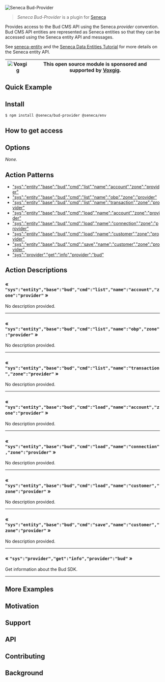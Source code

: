 ![Seneca Bud-Provider](http://senecajs.org/files/assets/seneca-logo.png)

> _Seneca Bud-Provider_ is a plugin for [Seneca](http://senecajs.org)

Provides access to the Bud CMS API using the Seneca _provider_
convention. Bud CMS API entities are represented as Seneca entities so
that they can be accessed using the Seneca entity API and messages.

See [seneca-entity](senecajs/seneca-entity) and the [Seneca Data
Entities
Tutorial](https://senecajs.org/docs/tutorials/understanding-data-entities.html) for more details on the Seneca entity API.

<!-- [![npm version](https://img.shields.io/npm/v/@seneca/tangocard-provider.svg)](https://npmjs.com/package/@seneca/tangocard-provider)
[![build](https://github.com/senecajs/seneca-tangocard-provider/actions/workflows/build.yml/badge.svg)](https://github.com/senecajs/seneca-tangocard-provider/actions/workflows/build.yml)
[![Coverage Status](https://coveralls.io/repos/github/senecajs/seneca-tangocard-provider/badge.svg?branch=main)](https://coveralls.io/github/senecajs/seneca-tangocard-provider?branch=main)
[![Known Vulnerabilities](https://snyk.io/test/github/senecajs/seneca-tangocard-provider/badge.svg)](https://snyk.io/test/github/senecajs/seneca-tangocard-provider)
[![DeepScan grade](https://deepscan.io/api/teams/5016/projects/19462/branches/505954/badge/grade.svg)](https://deepscan.io/dashboard#view=project&tid=5016&pid=19462&bid=505954)
[![Maintainability](https://api.codeclimate.com/v1/badges/f76e83896b731bb5d609/maintainability)](https://codeclimate.com/github/senecajs/seneca-tangocard-provider/maintainability) -->

| ![Voxgig](https://www.voxgig.com/res/img/vgt01r.png) | This open source module is sponsored and supported by [Voxgig](https://www.voxgig.com). |
| ---------------------------------------------------- | --------------------------------------------------------------------------------------- |

## Quick Example

<!-- ```js
// Setup - get the key value (<SECRET>) separately from a vault or
// environment variable.
Seneca()
  // Get API keys using the seneca-env plugin
  .use('env', {
    var: {
      $TANGOCARD_APIKEY: String,
      $TANGOCARD_USERTOKEN: String,
    },
  })
  .use('provider', {
    provider: {
      tangocard: {
        keys: {
          apikey: { value: '$TANGOCARD_APIKEY' },
          usertoken: { value: '$TANGOCARD_USERTOKEN' },
        },
      },
    },
  })
  .use('tangocard-provider')

let board = await seneca
  .entity('provider/tangocard/board')
  .load$('<tangocard-board-id>')

Console.log('BOARD', board)

board.desc = 'New description'
board = await board.save$()

Console.log('UPDATED BOARD', board)
``` -->

## Install

```sh
$ npm install @seneca/bud-provider @seneca/env
```

## How to get access


<!--START:options-->


## Options

*None.*


<!--END:options-->

<!--START:action-list-->


## Action Patterns

* ["sys":"entity","base":"bud","cmd":"list","name":"account","zone":"provider"](#-sysentitybasebudcmdlistnameaccountzoneprovider-)
* ["sys":"entity","base":"bud","cmd":"list","name":"obp","zone":"provider"](#-sysentitybasebudcmdlistnameobpzoneprovider-)
* ["sys":"entity","base":"bud","cmd":"list","name":"transaction","zone":"provider"](#-sysentitybasebudcmdlistnametransactionzoneprovider-)
* ["sys":"entity","base":"bud","cmd":"load","name":"account","zone":"provider"](#-sysentitybasebudcmdloadnameaccountzoneprovider-)
* ["sys":"entity","base":"bud","cmd":"load","name":"connection","zone":"provider"](#-sysentitybasebudcmdloadnameconnectionzoneprovider-)
* ["sys":"entity","base":"bud","cmd":"load","name":"customer","zone":"provider"](#-sysentitybasebudcmdloadnamecustomerzoneprovider-)
* ["sys":"entity","base":"bud","cmd":"save","name":"customer","zone":"provider"](#-sysentitybasebudcmdsavenamecustomerzoneprovider-)
* ["sys":"provider","get":"info","provider":"bud"](#-sysprovidergetinfoproviderbud-)


<!--END:action-list-->

<!--START:action-desc-->


## Action Descriptions

### &laquo; `"sys":"entity","base":"bud","cmd":"list","name":"account","zone":"provider"` &raquo;

No description provided.



----------
### &laquo; `"sys":"entity","base":"bud","cmd":"list","name":"obp","zone":"provider"` &raquo;

No description provided.



----------
### &laquo; `"sys":"entity","base":"bud","cmd":"list","name":"transaction","zone":"provider"` &raquo;

No description provided.



----------
### &laquo; `"sys":"entity","base":"bud","cmd":"load","name":"account","zone":"provider"` &raquo;

No description provided.



----------
### &laquo; `"sys":"entity","base":"bud","cmd":"load","name":"connection","zone":"provider"` &raquo;

No description provided.



----------
### &laquo; `"sys":"entity","base":"bud","cmd":"load","name":"customer","zone":"provider"` &raquo;

No description provided.



----------
### &laquo; `"sys":"entity","base":"bud","cmd":"save","name":"customer","zone":"provider"` &raquo;

No description provided.



----------
### &laquo; `"sys":"provider","get":"info","provider":"bud"` &raquo;

Get information about the Bud SDK.



----------


<!--END:action-desc-->

## More Examples

## Motivation

## Support

## API

## Contributing

## Background
